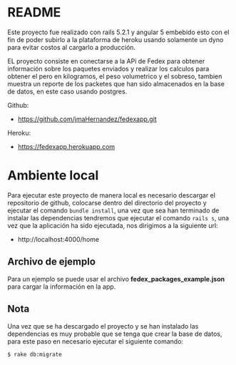 # README

Este proyecto fue realizado con rails 5.2.1 y angular 5 embebido esto con el fin de poder subirlo a la plataforma de heroku usando solamente un dyno para evitar costos al cargarlo a producción.

EL proyecto consiste en conectarse a la APi de Fedex para obtener información sobre los paquetes enviados y realizar los calculos para obtener el pero en kilogramos, el peso volumetrico y el sobreso, tambien muestra un reporte de los packetes que han sido almacenados en la base de datos, en este caso usando postgres.

Github:

* https://github.com/jmaHernandez/fedexapp.git

Heroku:

* https://fedexapp.herokuapp.com

# Ambiente local

Para ejecutar este proyecto de manera local es necesario descargar el repositorio de github, colocarse dentro del directorio del proyecto y ejecutar el comando `bundle install`, una vez que sea han terminado de instalar las dependencias tendremos que ejecutar el comando `rails s`, una vez que la aplicación ha sido ejecutada, nos dirigimos a la siguiente url:

* http://localhost:4000/home

## Archivo de ejemplo

Para un ejemplo se puede usar el archivo **fedex_packages_example.json** para cargar la información en la app.

## Nota

Una vez que se ha descargado el proyecto y se han instalado las dependencias es muy probable que se tenga que crear la base de datos, para este paso en necesario ejecutar el siguiente comando:

`$ rake db:migrate`
